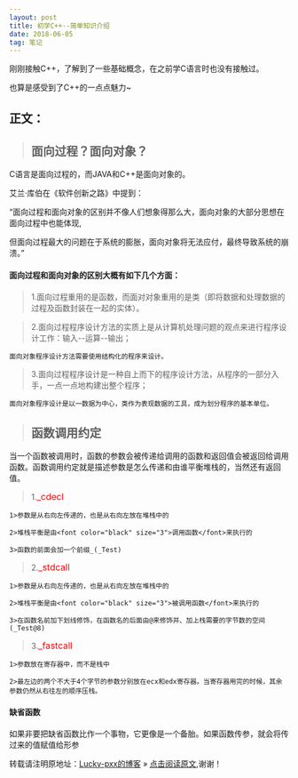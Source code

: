 ```yaml
---
layout: post
title: 初学C++--简单知识介绍
date: 2018-06-05
tag: 笔记
---  
```


刚刚接触C++，了解到了一些基础概念，在之前学C语言时也没有接触过。

也算是感受到了C++的一点点魅力~

## 正文：

> ## 面向过程？面向对象？

C语言是面向过程的，而JAVA和C++是面向对象的。

 艾兰·库伯在《软件创新之路》中提到：
 
 “面向过程和面向对象的区别并不像人们想象得那么大，面向对象的大部分思想在面向过程中也能体现,
 
 但面向过程最大的问题在于系统的膨胀，面向对象将无法应付，最终导致系统的崩溃。”

#### 面向过程和面向对象的区别大概有如下几个方面：
 
 > 1.面向过程重用的是函数，而面对对象重用的是类（即将数据和处理数据的过程及函数封装在一起的实体）。
 
 > 2.面向过程程序设计方法的实质上是从计算机处理问题的观点来进行程序设计工作：输入--运算--输出；
 
    面向对象程序设计方法需要使用结构化的程序来设计。
	
 > 3.面向过程程序设计是一种自上而下的程序设计方法，从程序的一部分入手，一点一点地构建出整个程序；
 
    面向对象程序设计是以一数据为中心，类作为表现数据的工具，成为划分程序的基本单位。

> ## 函数调用约定

当一个函数被调用时，函数的参数会被传递给调用的函数和返回值会被返回给调用函数。函数调用约定就是描述参数是怎么传递和由谁平衡堆栈的，当然还有返回值。
	
> 1.<font color="red" size="3">_cdecl</font>
	
	1>参数是从右向左传递的，也是从右向左放在堆栈中的
	
	2>堆栈平衡是由<font color="black" size="3">调用函数</font>来执行的
	
	3>函数的前面会加一个前缀_(_Test)
	
> 2.<font color="red" size="3">_stdcall</font>

	1>参数是从右向左传递的，也是从右向左放在堆栈中的
	
	2>堆栈平衡是由<font color="black" size="3">被调用函数</font>来执行的

	3>在函数名前加下划线修饰，在函数名的后面由@来修饰并、加上栈需要的字节数的空间(_Test@8)
	
> 3.<font color="red" size="3">_fastcall</font>

	1>参数放在寄存器中，而不是栈中
	
	2>最左边的两个不大于4个字节的参数分别放在ecx和edx寄存器。当寄存器用完的时候，其余参数仍然从右往左的顺序压栈。
	
#### 缺省函数

如果非要把缺省函数比作一个事物，它更像是一个备胎。如果函数传参，就会将传过来的值赋值给形参
	



转载请注明原地址：[Lucky-pxx的博客](http://www.bingoxin.top) » [点击阅读原文](http://www.bingoxin.top/2018/06/%E6%95%B0%E6%8D%AE%E5%BA%93%E5%9F%BA%E6%9C%AC%E6%93%8D%E4%BD%9C/),谢谢！